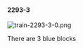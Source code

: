 #### 2293-3
![train-2293-3-0.png](https://github.com/lil-lab/nlvr/raw/master/nlvr/train/images/18/train-2293-3-0.png "train-2293-3-0.png")

There are 3 blue blocks